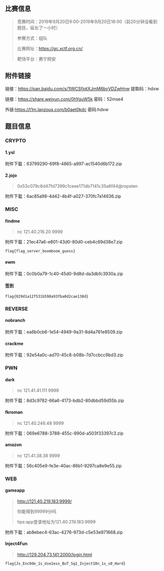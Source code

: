 ## 比赛信息

> 竞赛时间：2019年9月20日9:00-2019年9月20日18:00（前20分钟没看到题目，延长了一小时）
>
> 参赛方式：组队
>
> 比赛网址：https://gc.xctf.org.cn/
>
> 靶场平台：赛宁网安



## 附件链接

链接：https://pan.baidu.com/s/1lWCSfjqtXJmM6bvVDZwHnw 提取码：hdxw

链接：https://share.weiyun.com/0hYquW5k 密码：52mse4

外链:https://t1m.lanzous.com/b0aet0kdc 密码:hdxw



## 题目信息

### CRYPTO

#### 1.ysl



附件下载：63799290-69f8-4865-a997-ac1540d6b172.zip



####  2.jojo

> 0x53c079c6d47fd7399c1ceee171db7141c35a6f44@ropsten



附件下载：6ac85a98-4d42-4b4f-a027-370fc7a14636.zip





### MISC



#### **findme**

> nc 121.40.216.20 9999



附件下载：21ec47a6-e801-43d0-80d0-ceb4c69d38e7.zip

```
flag{flag_server_boomboom_guess}
```



#### **ewm**



附件下载：0c0b0a79-1c40-45d0-9d8d-da3dbfc3930a.zip



#### **签到**



```
flag{029d1a12f531b598a93fba0d2cae138d}
```



### **REVERSE**



#### **nobranch**



附件下载：ea6b0cb6-1e54-4949-9a31-8d4a761e8509.zip



#### **crackme**



附件下载：92e54a0c-ad70-45c8-b08b-7d7ccbcc9bd3.zip



### **PWN**



#### **dark**

> nc 121.41.41.111 9999



附件下载：8d3c9782-66a6-4173-bdb2-80dbbd59d55b.zip



#### **fkroman**

> nc 121.40.246.48 9999



附件下载：069e6788-3788-455c-990d-a503f33397c3.zip



#### **amazon**

> nc 121.41.38.38 9999



附件下载：56c405e9-fe3e-40ac-86b1-9297ca8e9e55.zip



### **WEB**



#### **gameapp**

> http://121.40.219.183:9999/
>
> 你能得到99999分吗
>
> tips:app登录地址为121.40.219.183:9999



附件下载：ab8ebec4-63ac-4276-973d-c5e53e971668.zip



#### **Inject4Fun**

> http://129.204.73.141:2000/login.html



```
flag{Js_Enc0de_1s_Use1ess_BuT_Sq1_Inject10n_1s_s0_Hard}
```


